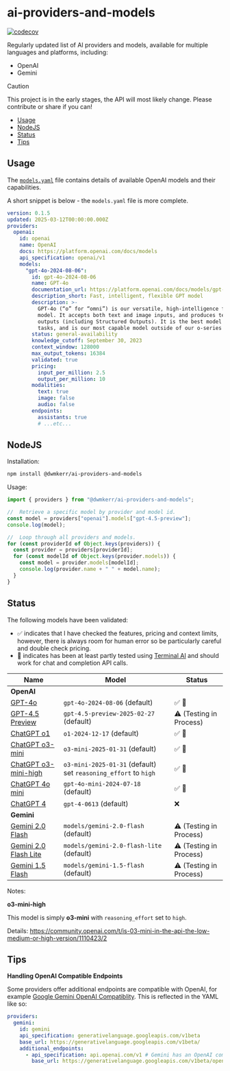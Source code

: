 # ai-providers-and-models

[![codecov](https://codecov.io/gh/dwmkerr/ai-providers-and-models/graph/badge.svg?token=1bEZ11ZqQZ)](https://codecov.io/gh/dwmkerr/ai-providers-and-models)

Regularly updated list of AI providers and models, available for multiple languages and platforms, including:

- OpenAI
- Gemini

> [!CAUTION]
> This project is in the early stages, the API will most likely change. Please contribute or share if you can!


<!-- vim-markdown-toc GFM -->

- [Usage](#usage)
- [NodeJS](#nodejs)
- [Status](#status)
- [Tips](#tips)

<!-- vim-markdown-toc -->

## Usage

The [`models.yaml`](./models.yaml) file contains details of available OpenAI models and their capabilities.

A short snippet is below - the `models.yaml` file is more complete.

```yaml
version: 0.1.5
updated: 2025-03-12T00:00:00.000Z
providers:
  openai:
    id: openai
    name: OpenAI
    docs: https://platform.openai.com/docs/models
    api_specification: openai/v1
    models:
      "gpt-4o-2024-08-06":
        id: gpt-4o-2024-08-06
        name: GPT-4o
        documentation_url: https://platform.openai.com/docs/models/gpt-4o
        description_short: Fast, intelligent, flexible GPT model
        description: >-
          GPT-4o (“o” for “omni”) is our versatile, high-intelligence flagship
          model. It accepts both text and image inputs, and produces text
          outputs (including Structured Outputs). It is the best model for most
          tasks, and is our most capable model outside of our o-series models.
        status: general-availability
        knowledge_cutoff: September 30, 2023
        context_window: 128000
        max_output_tokens: 16384 
        validated: true
        pricing:
          input_per_million: 2.5
          output_per_million: 10
        modalities:
          text: true
          image: false
          audio: false
        endpoints:
          assistants: true
          # ...etc...
```

## NodeJS

Installation:

```bash
npm install @dwmkerr/ai-providers-and-models
```

Usage:

```javascript
import { providers } from "@dwmkerr/ai-providers-and-models";

//  Retrieve a specific model by provider and model id.
const model = providers["openai"].models["gpt-4.5-preview"];
console.log(model);

//  Loop through all providers and models.
for (const providerId of Object.keys(providers)) {
  const provider = providers[providerId];
  for (const modelId of Object.keys(provider.models)) {
    const model = provider.models[modelId];
    console.log(provider.name + " " + model.name);
  }
}
```

## Status

The following models have been validated:

- ✅ indicates that I have checked the features, pricing and context limits, however, there is always room for human error so be particularly careful and double check pricing.
- 🧠 indicates has been at least partly tested using [Terminal AI](https://github.com/dwmkerr/terminal-ai) and should work for chat and completion API calls.

| Name                                                                                        | Model                                                           | Status                  |
|---------------------------------------------------------------------------------------------|-----------------------------------------------------------------|-------------------------|
| **OpenAI**                                                                                  |                                                                 |                         |
| [GPT-4o](https://platform.openai.com/docs/models/gpt-4o)                                    | `gpt-4o-2024-08-06` (default)                                   | ✅ 🧠                   |
| [GPT-4.5 Preview](https://platform.openai.com/docs/models/gpt-4.5-preview)                  | `gpt-4.5-preview-2025-02-27` (default)                          | ⚠️  (Testing in Process) |
| [ChatGPT o1](https://platform.openai.com/docs/models/o1)                                    | `o1-2024-12-17` (default)                                       | ✅ 🧠                   |
| [ChatGPT o3-mini](https://platform.openai.com/docs/models/o3-mini)                          | `o3-mini-2025-01-31` (default)                                  | ✅ 🧠                   |
| [ChatGPT o3-mini-high](https://platform.openai.com/docs/models/o3-mini)                     | `o3-mini-2025-01-31` (default) set `reasoning_effort` to `high` | ✅ 🧠                   |
| [ChatGPT 4o mini](https://platform.openai.com/docs/models/gpt-4o-mini)                      | `gpt-4o-mini-2024-07-18` (default)                              | ✅ 🧠                   |
| [ChatGPT 4](https://platform.openai.com/docs/models/gpt-4)                                  | `gpt-4-0613` (default)                                          | ❌                      |
| **Gemini**                                                                                  |                                                                 |                         |
| [Gemini 2.0 Flash](https://ai.google.dev/gemini-api/docs/models#gemini-2.0-flash)           | `models/gemini-2.0-flash` (default)                             | ⚠️  (Testing in Process) |
| [Gemini 2.0 Flash Lite](https://ai.google.dev/gemini-api/docs/models#gemini-2.0-flash-lite) | `models/gemini-2.0-flash-lite` (default)                        | ⚠️  (Testing in Process) |
| [Gemini 1.5 Flash](https://ai.google.dev/gemini-api/docs/models#gemini-1.5-flash)           | `models/gemini-1.5-flash` (default)                             | ⚠️  (Testing in Process) | 

Notes:

**o3-mini-high**

This model is simply **o3-mini** with `reasoning_effort` set to `high`.

Details: https://community.openai.com/t/is-03-mini-in-the-api-the-low-medium-or-high-version/1110423/2

## Tips

**Handling OpenAI Compatible Endpoints**

Some providers offer additional endpoints are compatible with OpenAI, for example [Google Gemini OpenAI Compatiblity](https://ai.google.dev/gemini-api/docs/openai). This is reflected in the YAML like so:

```yaml
providers:
  gemini:
    id: gemini
    api_specification: generativelanguage.googleapis.com/v1beta
    base_url: https://generativelanguage.googleapis.com/v1beta/
    additional_endpoints:
      - api_specification: api.openai.com/v1 # Gemini has an OpenAI compatible endpoint...
        base_url: https://generativelanguage.googleapis.com/v1beta/openai/
```
